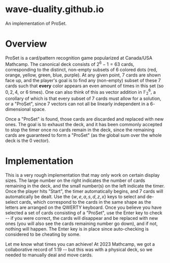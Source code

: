 # wave-duality.github.io
An implementation of ProSet.

# Overview
ProSet is a card/pattern recognition game popularized at Canada/USA Mathcamp. The canonical deck consists of $2^6 - 1 = 63$ cards, corresponding to the distinct, non-empty subsets of $6$ colored dots (red, orange, yellow, green, blue, purple). At any given point, $7$ cards are shown face up, and the player's goal is to find any (non-empty) subset of these $7$ cards such that **every** color appears an even amount of times in this set (so $0, 2, 4,$ or $6$ times). One can also think of this as vector addition in $\mathbb{F}_2^6,$ a corollary of which is that every subset of $7$ cards must allow for a solution, or a "ProSet", since $7$ vectors can not all be linearly independent in a $6$-dimensional space.

Once a "ProSet" is found, those cards are discarded and replaced with new ones. The goal is to exhaust the deck, and it has been commonly accepted to stop the timer once no cards remain in the deck, since the remaining cards are guaranteed to form a "ProSet" (as the global sum over the whole deck is the $0$ vector). 

# Implementation
This is a very rough implementation that may only work on certain display sizes. The large number on the right indicates the number of cards remaining in the deck, and the small number(s) on the left indicate the timer. Once the player hits "Start", the timer automatically begins, and $7$ cards will automatically be dealt. Use the $\{w,e,a,s,d,z,x\}$ keys to select and de-select cards, which correspond to the cards in the same shape as the letters are arranged on the QWERTY keyboard. Once you believe you have selected a set of cards consisting of a "ProSet", use the Enter key to check -- if you were correct, the cards will disappear and be replaced with new ones (you will also see the cards remaining number go down), and if not, nothing will happen. The Enter key is in place since auto-checking is considered to be cheating by some.

Let me know what times you can achieve! At 2023 Mathcamp, we got a collaborative record of 1:19 -- but this was with a physical deck, so we needed to manually deal and move cards.
